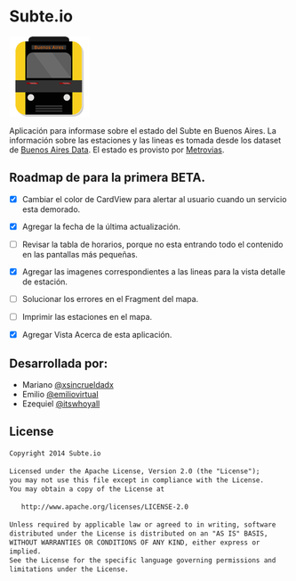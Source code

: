 # Subte.io

![Subte.io App Icon](/app/src/main/res/drawable-xxxhdpi/ic_launcher.png)

Aplicación para informase sobre el estado del Subte en Buenos Aires.
La información sobre las estaciones y las lineas es tomada desde los dataset de [Buenos Aires Data](http://data.buenosaires.gob.ar/dataset#groups_cats=.movilidad-transporte.).
El estado es provisto por [Metrovias](http://www.metrovias.com.ar).


## Roadmap de para la primera BETA.

- [x] Cambiar el color de CardView para alertar al usuario cuando un servicio esta demorado.
- [x] Agregar la fecha de la última actualización.
- [ ] Revisar la tabla de horarios, porque no esta entrando todo el contenido en las pantallas más pequeñas.
- [x] Agregar las imagenes correspondientes a las lineas para la vista detalle de estación.
- [ ] Solucionar los errores en el Fragment del mapa.
- [ ] Imprimir las estaciones en el mapa.
- [x] Agregar Vista Acerca de esta aplicación.


## Desarrollada por:

- Mariano  [@xsincrueldadx](https://twitter.com/xsincrueldadx)
- Emilio   [@emiliovirtual](https://twitter.com/emiliovirtual)
- Ezequiel [@itswhoyall](https://twitter.com/itswhoyall)


## License

    Copyright 2014 Subte.io

    Licensed under the Apache License, Version 2.0 (the "License");
    you may not use this file except in compliance with the License.
    You may obtain a copy of the License at

       http://www.apache.org/licenses/LICENSE-2.0

    Unless required by applicable law or agreed to in writing, software
    distributed under the License is distributed on an "AS IS" BASIS,
    WITHOUT WARRANTIES OR CONDITIONS OF ANY KIND, either express or implied.
    See the License for the specific language governing permissions and
    limitations under the License.
